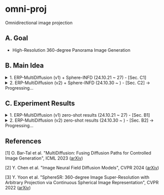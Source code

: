 # omni-proj
Omnidirectional image projection

## A. Goal
- High-Resolution 360-degree Panorama Image Generation

## B. Main Idea
<details>
<summary> 1. ERP-MultiDiffusion (v1) + Sphere-INFD (24.10.21 ~ 27) - [Sec. C1]</summary>

- Step 1) ERP-MultiDiffusion (v1): LR ERP Image Generation w/ MultiDiffusion
         
    - MultiDiffusion = pre-trained Stable Diffusion으로 512x512 해상도 이상의 panorama image 생성 (zero-shot) [1]
    
    - (idea) 각 perspective image crop을 병렬적으로 denoising 하면서, 각 denoising step마다 ERP plane에 projection하고 fuse.
         
        - = perspective patch들 사이 overlap region의 consistency + ERP geometry
     
- Step 2) INFD + Spherical Coordinate = Upsample 360-degree Panorama Image

    - Image Neural Field Diffusion (INFD) models = Image neural field 생성 -> continuous image representation [2]
    
    - (idea) INFD + Spherical Coordinate = continuous 360-degree panorama image representation (like [3])

</details>

<details>
<summary> 2. ERP-MultiDiffusion (v2) + Sphere-INFD (24.10.30 ~ ) - [Sec. C2] &rarr; Progressing... </summary>

- ERP-MultiDiffusion (v1): denoising step 마다 perspective patch &rarr; proj. & fuse on ERP plane &rarr; perspective patch

    - ERP &lrarr; Pers. projection이 각 perspective patch의 initial noise의 분포를 normal distribution이 아닌 왜곡된 분포를 따르게 함.
     
    - 그 결과, 매우 망가지는 이미지 생성 (Sec. C1)
 
- ERP-MultiDiffusion (v2): ERP-MultiDiffusion w/o ERP &lrarr; Pers. projection

    - ERP-MultiDiffusion (v2): ERP-MultiDiffusion w/o ERP &lrarr; Pers. projection

    - MultiDiffusion의 regular gird sliding window denoising은 그대로 유지
     
    - `prompt=f"360-degree panoramic image, {prompt}"`
   
    - `circular_padding` : left/rightmost의 continuity를 위해서

    - (TBD)

</details>

## C. Experiment Results

<details>
<summary> 1. ERP-MultiDiffusion (v1) zero-shot results (24.10.21 ~ 27) - [Sec. B1]  </summary>

- "Firenze Cityscape"
![Image](https://github.com/user-attachments/assets/7a4c3315-a5fe-4298-aa40-5abe67fa1869)

- "Japanese anime style downtown city street"
![Image](https://github.com/user-attachments/assets/ad8fb8ee-cf0e-4274-a4c1-9bd3c7a10b89)

- More Details and Results: [link](https://drive.google.com/file/d/1421z-XUghglSKX3_0adQW70oxFp5wcQv/view?usp=sharing)

</details>

<details>
<summary>2. ERP-MultiDiffusion (v2) zero-shot results (24.10.30 ~ ) - [Sec. B2] &rarr; Progressing... </summary>

</details>

## References

[1] O. Bar-Tal et al. "MultiDiffusion: Fusing Diffusion Paths for Controlled Image Generation", ICML 2023 ([arXiv](https://arxiv.org/pdf/2302.08113))

[2] Y. Chen et al. "Image Neural Field Diffusion Models", CVPR 2024 ([arXiv](https://arxiv.org/pdf/2406.07480))

[3] Y. Yoon et al. "SphereSR: 360-degree Image Super-Resolution with Arbitrary Projection via Continuous Spherical Image Representation", CVPR 2022 ([arXiv](https://arxiv.org/pdf/2112.06536))
